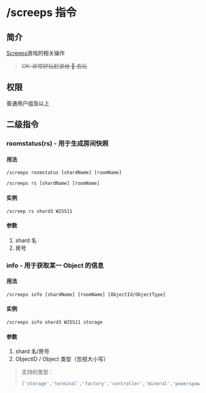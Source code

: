 # /screeps 指令

## 简介

[Screeps](https://screeps.com)游戏的相关操作

> ~~CK: 非常好玩赶紧给 👴 去玩~~

## 权限

普通用户组及以上

## 二级指令

### roomstatus(rs) - 用于生成房间快照

#### 用法

```QQ_message
/screeps roomstatus [shardName] [roomName]
```

```QQ_message
/screeps rs [shardName] [roomName]
```

#### 实例

```QQ_message
/screep rs shard3 W25S11
```

#### 参数

1. shard 名
2. 房号

### info - 用于获取某一 Object 的信息

#### 用法

```QQ_message
/screeps info [shardName] [roomName] [ObjectId/ObjectType]
```

#### 实例

```QQ_message
/screeps info shard3 W25S11 storage
```

#### 参数

1. shard 名/房号
2. ObjectID / Object 类型（忽视大小写）

> 支持的类型：
>
> ```JavaScript
> ['storage','terminal','factory','controller','mineral','powerspawn','nuker','observer','powerbank','deposit']
> ```

